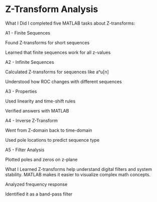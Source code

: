 # Z-Transform Analysis
What I Did
I completed five MATLAB tasks about Z-transforms:

A1 - Finite Sequences

Found Z-transforms for short sequences

Learned that finite sequences work for all z-values

A2 - Infinite Sequences

Calculated Z-transforms for sequences like aⁿu[n]

Understood how ROC changes with different sequences

A3 - Properties

Used linearity and time-shift rules

Verified answers with MATLAB

A4 - Inverse Z-Transform

Went from Z-domain back to time-domain

Used pole locations to predict sequence type

A5 - Filter Analysis

Plotted poles and zeros on z-plane

What I Learned
Z-transforms help understand digital filters and system stability. MATLAB makes it easier to visualize complex math concepts.

Analyzed frequency response

Identified it as a band-pass filter
